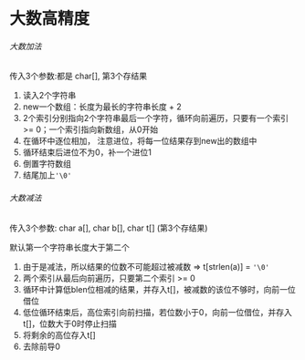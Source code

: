 # 大数高精度

###### 大数加法

传入3个参数:都是 char[], 第3个存结果

1. 读入2个字符串
2. new一个数组：长度为最长的字符串长度 + 2
3. 2个索引分别指向2个字符串最后一个字符，循环向前遍历，只要有一个索引 >= 0；一个索引指向新数组，从0开始
4. 在循环中逐位相加， 注意进位，将每一位结果存到new出的数组中
5. 循环结束后进位不为0，补一个进位1
6. 倒置字符数组
7. 结尾加上`'\0'`



###### 大数减法

传入3个参数: char a[], char b[], char t[]  (第3个存结果)

默认第一个字符串长度大于第二个

1. 由于是减法，所以结果的位数不可能超过被减数  =>   t[strlen(a)] = `'\0'`
2. 两个索引从最后向前遍历，只要第二个索引 >= 0
3. 循环中计算低blen位相减的结果，并存入t[]，被减数的该位不够时，向前一位借位
4. 低位循环结束后，高位索引向前扫描，若位数小于0，向前一位借位，并存入t[]，位数大于0时停止扫描
5. 将剩余的高位存入t[]
6. 去除前导0